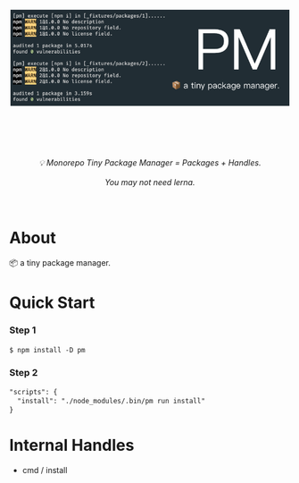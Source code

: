 <h1 align="center">
  <br>
	<img width="500" src="media/preview.png" alt="pm">
  <br>
  <br>
  <br>
</h1>

<p align="center">
<em>💡 Monorepo Tiny Package Manager = Packages + Handles.</em>
<br>
<br>
<em>You may not need lerna.</em>
<br>
<br>
<br>
</p>

# About

📦 a tiny package manager.

# Quick Start

### Step 1

```
$ npm install -D pm
```

### Step 2

```
"scripts": {
  "install": "./node_modules/.bin/pm run install"
}
```

# Internal Handles

* cmd / install
